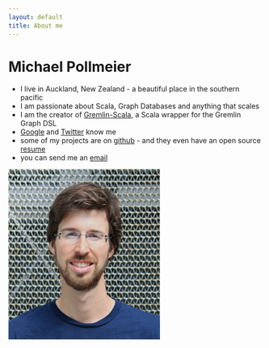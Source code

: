 ```yaml
---
layout: default
title: About me
---
```


<div id="about">
  <h1>Michael Pollmeier</h1>

  <ul>
    <li> I live in Auckland, New Zealand - a beautiful place in the southern pacific</li>
    <li> I am passionate about Scala, Graph Databases and anything that scales</li>
    <li> I am the creator of <a href="https://github.com/mpollmeier/gremlin-scala">Gremlin-Scala</a>, a Scala wrapper for the Gremlin Graph DSL</li>
    <li> <a href="https://plus.google.com/100945813371461651422">Google</a> and <a href="http://twitter.com/pollmeier">Twitter</a> know me</li>
    <li> some of my projects are on <a href="https://github.com/mpollmeier/">github</a> - and they even have an open source <a href="http://resume.github.io/?mpollmeier">resume</a></li>
    <li> you can send me an <a href="mailto:michael@michaelpollmeier.com">email</a> </li>
  </ul>

  <img src="/images/michael-pollmeier.jpg" alt="Michael Pollmeier"/>

</div>


